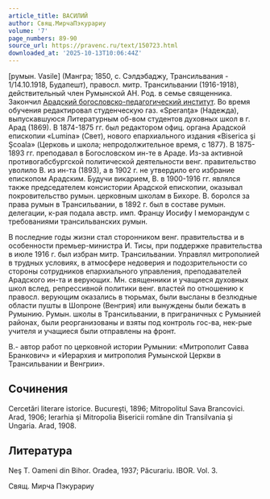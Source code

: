 ```yaml
---
article_title: ВАСИЛИЙ
author: Свящ.МирчаПэкурариу
volume: '7'
page_numbers: 89-90
source_url: https://pravenc.ru/text/150723.html
downloaded_at: '2025-10-13T10:06:44Z'
---
```


[румын. Vasile] (Мангра; 1850, с. Сэлдэбаджу, Трансильвания - 1/14.10.1918, Будапешт), правосл. митр. Трансильвании (1916-1918), действительный член Румынской АН. Род. в семье священника. Закончил [Арадский богословско-педагогический институт](<https://pravenc.ru/text/Арадский богословско-педагогический институт.html>). Во время обучения редактировал студенческую газ. «Speranţa» (Надежда), выпускавшуюся Литературным об-вом студентов духовных школ в г. Арад (1869). В 1874-1875 гг. был редактором офиц. органа Арадской епископии «Lumina» (Свет), нового епархиального издания «Biserica şi Şcoala» (Церковь и школа; непродолжительное время, с 1877). В 1875-1893 гг. преподавал в Богословском ин-те в Араде. Из-за активной противогабсбургской политической деятельности венг. правительство уволило В. из ин-та (1893), а в 1902 г. не утвердило его избрание епископом Арадским. Будучи викарием, В. в 1900-1916 гг. являлся также председателем консистории Арадской епископии, оказывал покровительство румын. церковным школам в Бихоре. В. боролся за права румын в Трансильвании, в 1892 г. был в составе румын. делегации, к-рая подала австр. имп. Францу Иосифу I меморандум с требованиями трансильванских румын.

В последние годы жизни стал сторонником венг. правительства и в особенности премьер-министра И. Тисы, при поддержке правительства в июле 1916 г. был избран митр. Трансильвании. Управлял митрополией в трудных условиях, в атмосфере недоверия и подозрительности со стороны сотрудников епархиального управления, преподавателей Арадского ин-та и верующих. Мн. священники и учащиеся духовных школ вслед. репрессивной политики венг. властей по отношению к правосл. верующим оказались в тюрьмах, были высланы в безлюдные области пушты в Шопроне (Венгрия) или вынуждены были бежать в Румынию. Румын. школы в Трансильвании, в приграничных с Румынией районах, были реорганизованы и взяты под контроль гос-ва, нек-рые учителя и учащиеся были отправлены на фронт.

В.- автор работ по церковной истории Румынии: «Митрополит Савва Бранкович» и «Иерархия и митрополия Румынской Церкви в Трансильвании и Венгрии».

## Сочинения

Cercetări literare istorice. Bucureşti, 1896; Mitropolitul Sava Brancovici. Arad, 1906; Ierarhia şi Mitropolia Bisericii române din Transilvania şi Ungaria. Arad, 1908.

## Литература

Neş T. Oameni din Bihor. Oradea, 1937; Păcurariu. IBOR. Vol. 3.

Свящ. Мирча   Пэкурариу
